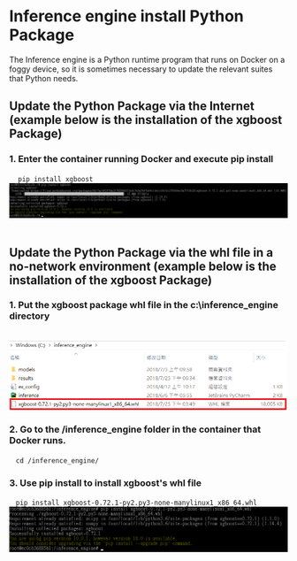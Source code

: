 # Inference engine install Python Package


The Inference engine is a Python runtime program that runs on Docker on a foggy device, so it is sometimes necessary to update the relevant suites that Python needs.

## Update the Python Package via the Internet (example below is the installation of the xgboost Package)

### 1. Enter the container running Docker and execute pip install

    ```pip install xgboost```
    
    ![image](https://github.com/minikai/inference_engine_annotation_mqtt/blob/master/pip%20install%20xgboost.png?raw=true)
    
    
## Update the Python Package via the whl file in a no-network environment (example below is the installation of the xgboost Package)

### 1. Put the xgboost package whl file in the c:\inference_engine directory

    ![image](https://github.com/minikai/AFS_Inference_engine_doc/blob/master/whl%E8%B7%AF%E5%BE%91.png?raw=true)

### 2. Go to the /inference_engine folder in the container that Docker runs.

   ```cd /inference_engine/```
   
 
### 3. Use pip install to install xgboost's whl file

   ```pip install xgboost-0.72.1-py2.py3-none-manylinux1_x86_64.whl```
   
     ![image](https://github.com/minikai/inference_engine_annotation_mqtt/blob/master/pip%20install%20whl.png?raw=true)
